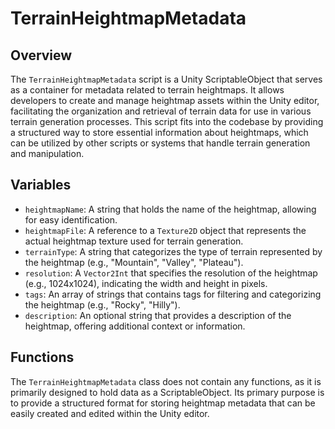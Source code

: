 # TerrainHeightmapMetadata

## Overview
The `TerrainHeightmapMetadata` script is a Unity ScriptableObject that serves as a container for metadata related to terrain heightmaps. It allows developers to create and manage heightmap assets within the Unity editor, facilitating the organization and retrieval of terrain data for use in various terrain generation processes. This script fits into the codebase by providing a structured way to store essential information about heightmaps, which can be utilized by other scripts or systems that handle terrain generation and manipulation.

## Variables
- `heightmapName`: A string that holds the name of the heightmap, allowing for easy identification.
- `heightmapFile`: A reference to a `Texture2D` object that represents the actual heightmap texture used for terrain generation.
- `terrainType`: A string that categorizes the type of terrain represented by the heightmap (e.g., "Mountain", "Valley", "Plateau").
- `resolution`: A `Vector2Int` that specifies the resolution of the heightmap (e.g., 1024x1024), indicating the width and height in pixels.
- `tags`: An array of strings that contains tags for filtering and categorizing the heightmap (e.g., "Rocky", "Hilly").
- `description`: An optional string that provides a description of the heightmap, offering additional context or information.

## Functions
The `TerrainHeightmapMetadata` class does not contain any functions, as it is primarily designed to hold data as a ScriptableObject. Its primary purpose is to provide a structured format for storing heightmap metadata that can be easily created and edited within the Unity editor.